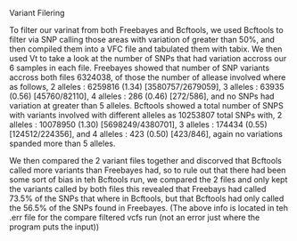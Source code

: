 Variant Filering

To filter our varinat from both Freebayes and Bcftools, we used Bcftools to filter via SNP calling those areas with variation of greater than 50%, and then compiled them into a VFC file and tabulated them with tabix. We then used Vt to take a look at the number of SNPs that had variation accross our 6 samples in each file. 
Freebayes showed that number of SNP variants accross both files 6324038, of those the number of allease involved where as follows, 2 alleles : 6259816 (1.34) [3580757/2679059], 3 alleles : 63935 (0.56) [45760/82110], 4 alleles : 286 (0.46) [272/586], and no SNPs had variation at greater than 5 alleles.
Bcftools showed a total number of SNPS with variants involved with different alleles as 10253807 total SNPs with, 2 alleles : 10078950 (1.30) [5698249/4380701], 3 alleles : 174434 (0.55) [124512/224356], and 4 alleles : 423 (0.50) [423/846], again no variations spanded more than 5 alleles. 

We then compared the 2 variant files together and discorved that Bcftools called more variants than Freebayes had, so to rule out that there had been some sort of bias in teh Bcftools run, we compared the 2 files and only kept the variants called by both files this revealed that Freebays had called 73.5% of the SNPs that where in Bcftools, but that Bcftools had only called the 56.5% of the SNPs found in Freebayes. (The above info is located in teh .err file for the compare filtered vcfs run (not an error just where the program puts the input))
